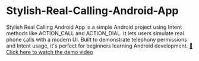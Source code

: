 # Stylish-Real-Calling-Android-App
Stylish Real Calling Android App is a simple Android project using Intent methods like ACTION_CALL and ACTION_DIAL. It lets users simulate real phone calls with a modern UI. Built to demonstrate telephony permissions and Intent usage, it's perfect for beginners learning Android development.
[🎥 Click here to watch the demo video](https://github.com/ashishchandel89/Stylish-Real-Calling-Android-App/blob/main/Screenrecording.Stylish-Calling-Android-App2.mp4?raw=true)
